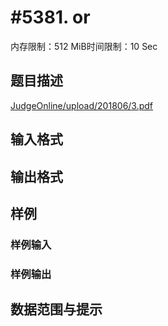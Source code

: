 # #5381. or

内存限制：512 MiB时间限制：10 Sec

## 题目描述

[JudgeOnline/upload/201806/3.pdf](upload/201806/3.pdf)

## 输入格式

## 输出格式

## 样例

### 样例输入

### 样例输出

## 数据范围与提示
